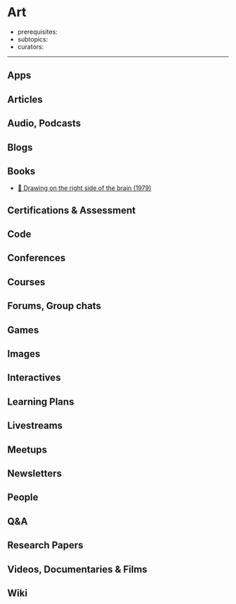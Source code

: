# Art

- prerequisites:
- subtopics:
- curators:

------

## Apps

## Articles

## Audio, Podcasts

## Blogs

## Books

- [📕 Drawing on the right side of the brain (1979)](http://www.goodreads.com/book/show/627206.The_New_Drawing_on_the_Right_Side_of_the_Brain)

## Certifications & Assessment

## Code

## Conferences

## Courses

## Forums, Group chats

## Games

## Images

## Interactives

## Learning Plans

## Livestreams

## Meetups

## Newsletters

## People

## Q&A

## Research Papers

## Videos, Documentaries & Films

## Wiki
